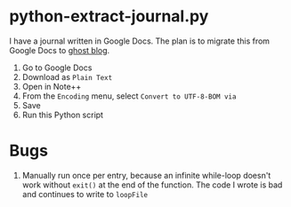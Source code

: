 # python-extract-journal.py
I have a journal written in Google Docs. The plan is to migrate this from Google Docs to [ghost blog](https://ghost.org/).

1. Go to Google Docs
2. Download as `Plain Text`
3. Open in Note++
4. From the `Encoding` menu, select `Convert to UTF-8-BOM via`
5. Save
6. Run this Python script

# Bugs

1. Manually run once per entry, because an infinite while-loop doesn't work without `exit()` at the end of the function. The code I wrote is bad and continues to write to `loopFile`
